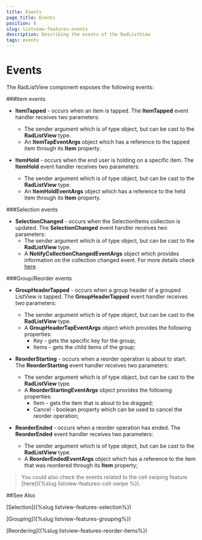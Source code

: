 ```yaml
---
title: Events
page_title: Events
position: 6
slug: listview-features-events
description: Describing the events of the RadListView
tags: events
---
```


# Events

The RadListView component exposes the following events:

###Item events

* __ItemTapped__ - occurs when an item is tapped. The __ItemTapped__ event handler receives two parameters:
	* The sender argument which is of type object, but can be cast to the __RadListView__ type.
	* An __ItemTapEventArgs__ object which has a reference to the tapped item through its **Item** property.

* __ItemHold__ - occurs when the end user is holding on a specific item. The __ItemHold__ event handler receives two parameters:
	* The sender argument which is of type object, but can be cast to the __RadListView__ type.
	* An __ItemHoldEventArgs__ object which has a reference to the held item through its **Item** property.

###Selection events

* __SelectionChanged__ - occurs when the SelectionItems collection is updated. The __SelectionChanged__ event handler receives two parameters:
	* The sender argument which is of type object, but can be cast to the __RadListView__ type.
	* A __NotifyCollectionChangedEventArgs__ object which provides information on the collection changed event. For more details check [here](https://msdn.microsoft.com/en-us/library/system.collections.specialized.notifycollectionchangedeventargs(v=vs.110).aspx).

###Group/Reorder events

* __GroupHeaderTapped__ - occurs when a group header of a grouped ListView is tapped. The __GroupHeaderTapped__ event handler receives two parameters:
	* The sender argument which is of type object, but can be cast to the __RadListView__ type.
	* A __GroupHeaderTapEventArgs__ object which provides the following properties:
		- Key - gets the specific key for the group;
		- Items - gets the child items of the group;

* __ReorderStarting__ - occurs when a reorder operation is about to start. The __ReorderStarting__ event handler receives two parameters:
	* The sender argument which is of type object, but can be cast to the __RadListView__ type.
	* A __ReorderStartingEventArgs__ object provides the following properties:
		- Item - gets the item that is about to be dragged;
		- Cancel - boolean property which can be used to cancel the reorder operation;

* __ReorderEnded__ - occurs when a reorder operation has ended. The __ReorderEnded__ event handler receives two parameters:
	* The sender argument which is of type object, but can be cast to the __RadListView__ type.
	* A __ReorderEndedEventArgs__ object which has a reference to the item that was reordered through its **Item** property;

>You could also check the events related to the cell swiping feature [here]({%slug listview-features-cell-swipe %}).	
	
##See Also

[Selection]({%slug listview-features-selection%})

[Grouping]({%slug listview-features-grouping%})

[Reordering]({%slug listview-features-reorder-items%})


